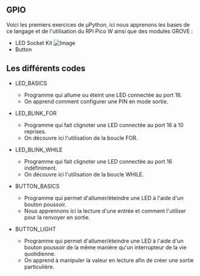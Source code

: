 ## GPIO

Voici les premiers exercices de µPython, ici nous apprenons les bases de ce langage et de l'utilisation du RPi Pico W ainsi que des modules GROVE : 

- LED Socket Kit
![Image](https://robu.in/wp-content/uploads/2019/09/Grove-Button-v1.2.jpg)
- Button

## Les différents codes

  - LED_BASICS
      - Programme qui allume ou éteint une LED connectée au port 16.
      - On apprend comment configurer une PIN en mode sortie.

  - LED_BLINK_FOR
      - Programme qui fait clignoter une LED connectée au port 16 à 10 reprises.
      - On découvre ici l'utilisation de la boucle FOR.

  - LED_BLINK_WHILE
      - Programme qui fait clignoter une LED connectée au port 16 indéfiniment.
      - On découvre ici l'utilisation de la boucle WHILE.

  - BUTTON_BASICS
      - Programme qui permet d'allumer/éteindre une LED à l'aide d'un bouton poussoir.
      - Nous apprennons ici la lecture d'une entrée et comment l'utiliser pour la renvoyer en sortie.

  - BUTTON_LIGHT
      - Programme qui permet d'allumer/éteindre une LED à l'aide d'un bouton poussoir de la même manière qu'un interrupteur de la vie quotidienne.
      - On apprend à manipuler la valeur en lecture afin de créer une sortie particulière.
